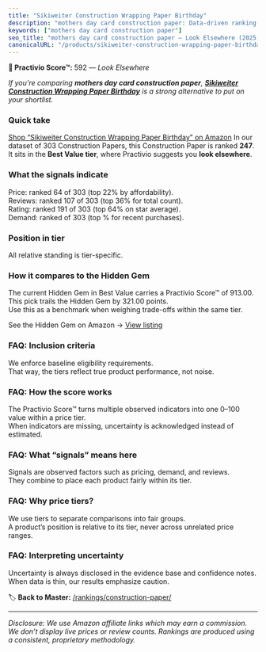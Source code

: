 ```yaml
---
title: "Sikiweiter Construction Wrapping Paper Birthday"
description: "mothers day card construction paper: Data-driven ranking using the Practivio Score™. Positioned by quality, value, demand, findability, momentum."
keywords: ["mothers day card construction paper"]
seo_title: "mothers day card construction paper — Look Elsewhere (2025)"
canonicalURL: "/products/sikiweiter-construction-wrapping-paper-birthday-B0C3LNDS7Z/"
---
```


**🚫 Practivio Score™:** 592 — _Look Elsewhere_


*If you're comparing **mothers day card construction paper**, **[Sikiweiter Construction Wrapping Paper Birthday](https://www.amazon.com/dp/B0C3LNDS7Z?tag=practivio-20)** is a strong alternative to put on your shortlist.*
### Quick take
[Shop “Sikiweiter Construction Wrapping Paper Birthday” on Amazon](https://www.amazon.com/dp/B0C3LNDS7Z?tag=practivio-20)
In our dataset of 303 Construction Papers, this Construction Paper is ranked **247**.  
It sits in the **Best Value tier**, where Practivio suggests you **look elsewhere**.

### What the signals indicate
Price: ranked 64 of 303 (top 22% by affordability).  
Reviews: ranked 107 of 303 (top 36% for total count).  
Rating: ranked 191 of 303 (top 64% on star average).  
Demand: ranked  of 303 (top % for recent purchases).

### Position in tier
All relative standing is tier-specific.

### How it compares to the Hidden Gem
The current Hidden Gem in Best Value carries a Practivio Score™ of 913.00.  
This pick trails the Hidden Gem by 321.00 points.  
Use this as a benchmark when weighing trade-offs within the same tier.  

See the Hidden Gem on Amazon → [View listing](https://www.amazon.com/dp/B01LX0UJBN?tag=practivio-20)

### FAQ: Inclusion criteria
We enforce baseline eligibility requirements.  
That way, the tiers reflect true product performance, not noise.

### FAQ: How the score works
The Practivio Score™ turns multiple observed indicators into one 0–100 value within a price tier.  
When indicators are missing, uncertainty is acknowledged instead of estimated.

### FAQ: What “signals” means here
Signals are observed factors such as pricing, demand, and reviews.  
They combine to place each product fairly within its tier.

### FAQ: Why price tiers?
We use tiers to separate comparisons into fair groups.  
A product’s position is relative to its tier, never across unrelated price ranges.

### FAQ: Interpreting uncertainty
Uncertainty is always disclosed in the evidence base and confidence notes.  
When data is thin, our results emphasize caution.


🏷️ **Back to Master:** [/rankings/construction-paper/](/rankings/construction-paper/)

---
_Disclosure: We use Amazon affiliate links which may earn a commission. We don’t display live prices or review counts. Rankings are produced using a consistent, proprietary methodology._
